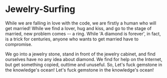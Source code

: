 # Jewelry-Surfing
While we are falling in love with the code, we are firstly a human who will get married! 
While we find a lover, hug and kiss, and go to the stage of married, new problem comes -- a ring. 
While 'A diamond is forever', in fact, is a trick for centuries, anyone who wants to get married have to compromise. 

We go into a jewelry stone, stand in front of the jewelry cabinet, and find ourselves have no any idea about diamond.
We find for help on the Internet, but get something copied, outtime and unuseful.
So, Let's fuck gemstone in the knowledge's ocean! 
Let's fuck gemstone in the knowledge's ocean! 

